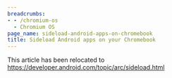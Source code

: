 ```yaml
---
breadcrumbs:
- - /chromium-os
  - Chromium OS
page_name: sideload-android-apps-on-chromebook
title: Sideload Android apps on your Chromebook
---
```


This article has been relocated to
<https://developer.android.com/topic/arc/sideload.html>
